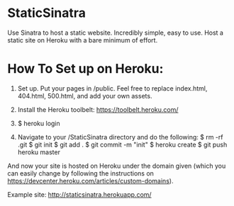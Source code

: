 StaticSinatra
=============

Use Sinatra to host a static website. Incredibly simple, easy to use. Host a static site on Heroku with a bare minimum of effort.

How To Set up on Heroku:
=============

1. Set up. Put your pages in /public. Feel free to replace index.html, 404.html, 500.html, and add your own assets.

2. Install the Heroku toolbelt: https://toolbelt.heroku.com/

3. $ heroku login

4. Navigate to your /StaticSinatra directory and do the following:
$ rm -rf .git
$ git init
$ git add .
$ git commit -m "init"
$ heroku create
$ git push heroku master

And now your site is hosted on Heroku under the domain given (which you can easily change by following the instructions on https://devcenter.heroku.com/articles/custom-domains).


Example site:
http://staticsinatra.herokuapp.com/

